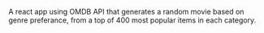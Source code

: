 A react app using OMDB API that generates a random movie based on genre preferance, from a top of 400 most popular items in each category.
